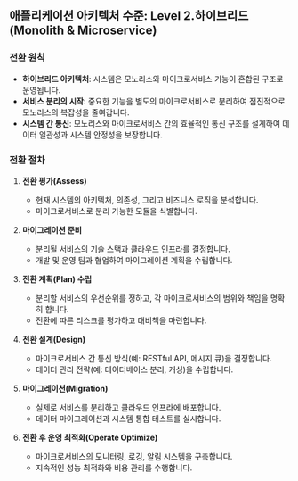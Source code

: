 ## 애플리케이션 아키텍처 수준: Level 2.하이브리드(Monolith & Microservice)

### 전환 원칙
- **하이브리드 아키텍처**: 시스템은 모노리스와 마이크로서비스 기능이 혼합된 구조로 운영됩니다.
- **서비스 분리의 시작**: 중요한 기능을 별도의 마이크로서비스로 분리하여 점진적으로 모노리스의 복잡성을 줄여갑니다.
- **시스템 간 통신**: 모노리스와 마이크로서비스 간의 효율적인 통신 구조를 설계하여 데이터 일관성과 시스템 안정성을 보장합니다.

### 전환 절차
1. **전환 평가(Assess)**
    - 현재 시스템의 아키텍처, 의존성, 그리고 비즈니스 로직을 분석합니다.
    - 마이크로서비스로 분리 가능한 모듈을 식별합니다.

2. **마이그레이션 준비**
    - 분리될 서비스의 기술 스택과 클라우드 인프라를 결정합니다.
    - 개발 및 운영 팀과 협업하여 마이그레이션 계획을 수립합니다.

3. **전환 계획(Plan) 수립**
    - 분리할 서비스의 우선순위를 정하고, 각 마이크로서비스의 범위와 책임을 명확히 합니다.
    - 전환에 따른 리스크를 평가하고 대비책을 마련합니다.

4. **전환 설계(Design)**
    - 마이크로서비스 간 통신 방식(예: RESTful API, 메시지 큐)을 결정합니다.
    - 데이터 관리 전략(예: 데이터베이스 분리, 캐싱)을 수립합니다.

5. **마이그레이션(Migration)**
    - 실제로 서비스를 분리하고 클라우드 인프라에 배포합니다.
    - 데이터 마이그레이션과 시스템 통합 테스트를 실시합니다.

6. **전환 후 운영 최적화(Operate Optimize)**
    - 마이크로서비스의 모니터링, 로깅, 알림 시스템을 구축합니다.
    - 지속적인 성능 최적화와 비용 관리를 수행합니다.
